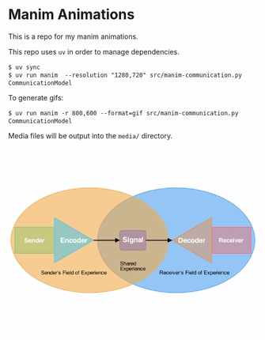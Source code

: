 # Manim Animations

This is a repo for my manim animations.

This repo uses `uv` in order to manage dependencies.

```
$ uv sync
$ uv run manim  --resolution "1280,720" src/manim-communication.py CommunicationModel
```

To generate gifs:

```
$ uv run manim -r 800,600 --format=gif src/manim-communication.py CommunicationModel
```

Media files will be output into the `media/` directory.

![Communication Animation](./assets/communication.gif)
